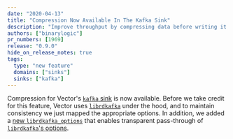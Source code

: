 ```yaml
---
date: "2020-04-13"
title: "Compression Now Available In The Kafka Sink"
description: "Improve throughput by compressing data before writing it to Kafka"
authors: ["binarylogic"]
pr_numbers: [1969]
release: "0.9.0"
hide_on_release_notes: true
tags:
  type: "new feature"
  domains: ["sinks"]
  sinks: ["kafka"]
---
```


Compression for Vector's [`kafka` sink][docs.sinks.kafka] is now available.
Before we take credit for this feature, Vector uses
[`librdkafka`][urls.librdkafka] under the hood, and to maintain consistency
we just mapped the appropriate options. In addition, we added a
[new `librdkafka_options`][docs.sinks.kafka#librdkafka_options] that enables
transparent pass-through of [`librdkafka`'s options][urls.librdkafka_config].

[docs.sinks.kafka#librdkafka_options]: /docs/reference/sinks/kafka/#librdkafka_options
[docs.sinks.kafka]: /docs/reference/sinks/kafka/
[urls.librdkafka]: https://github.com/edenhill/librdkafka
[urls.librdkafka_config]: https://github.com/edenhill/librdkafka/blob/master/CONFIGURATION.md
